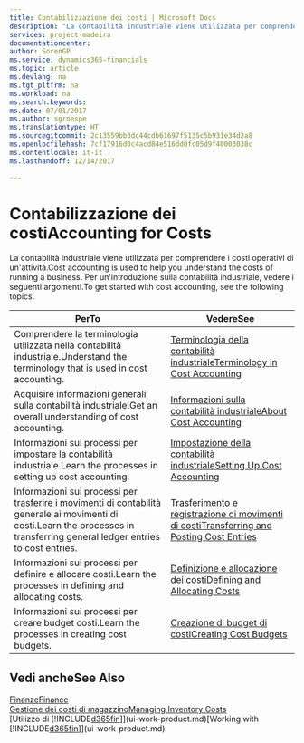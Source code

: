 ```yaml
---
title: Contabilizzazione dei costi | Microsoft Docs
description: "La contabilità industriale viene utilizzata per comprendere i costi operativi di un'attività. Per un'introduzione sulla contabilità industriale, vedere i seguenti argomenti."
services: project-madeira
documentationcenter: 
author: SorenGP
ms.service: dynamics365-financials
ms.topic: article
ms.devlang: na
ms.tgt_pltfrm: na
ms.workload: na
ms.search.keywords: 
ms.date: 07/01/2017
ms.author: sgroespe
ms.translationtype: HT
ms.sourcegitcommit: 2c13559bb3dc44cdb61697f5135c5b931e34d2a8
ms.openlocfilehash: 7cf17916d0c4acd84e516dd0fc05d9f40003038c
ms.contentlocale: it-it
ms.lasthandoff: 12/14/2017

---
```

# <a name="accounting-for-costs"></a><span data-ttu-id="c23c8-104">Contabilizzazione dei costi</span><span class="sxs-lookup"><span data-stu-id="c23c8-104">Accounting for Costs</span></span>
<span data-ttu-id="c23c8-105">La contabilità industriale viene utilizzata per comprendere i costi operativi di un'attività.</span><span class="sxs-lookup"><span data-stu-id="c23c8-105">Cost accounting is used to help you understand the costs of running a business.</span></span> <span data-ttu-id="c23c8-106">Per un'introduzione sulla contabilità industriale, vedere i seguenti argomenti.</span><span class="sxs-lookup"><span data-stu-id="c23c8-106">To get started with cost accounting, see the following topics.</span></span>  

|<span data-ttu-id="c23c8-107">Per</span><span class="sxs-lookup"><span data-stu-id="c23c8-107">To</span></span>|<span data-ttu-id="c23c8-108">Vedere</span><span class="sxs-lookup"><span data-stu-id="c23c8-108">See</span></span>|  
|--------|---------|  
|<span data-ttu-id="c23c8-109">Comprendere la terminologia utilizzata nella contabilità industriale.</span><span class="sxs-lookup"><span data-stu-id="c23c8-109">Understand the terminology that is used in cost accounting.</span></span>|[<span data-ttu-id="c23c8-110">Terminologia della contabilità industriale</span><span class="sxs-lookup"><span data-stu-id="c23c8-110">Terminology in Cost Accounting</span></span>](finance-terminology-in-cost-accounting.md)|  
|<span data-ttu-id="c23c8-111">Acquisire informazioni generali sulla contabilità industriale.</span><span class="sxs-lookup"><span data-stu-id="c23c8-111">Get an overall understanding of cost accounting.</span></span>|[<span data-ttu-id="c23c8-112">Informazioni sulla contabilità industriale</span><span class="sxs-lookup"><span data-stu-id="c23c8-112">About Cost Accounting</span></span>](finance-about-cost-accounting.md)|  
|<span data-ttu-id="c23c8-113">Informazioni sui processi per impostare la contabilità industriale.</span><span class="sxs-lookup"><span data-stu-id="c23c8-113">Learn the processes in setting up cost accounting.</span></span>|[<span data-ttu-id="c23c8-114">Impostazione della contabilità industriale</span><span class="sxs-lookup"><span data-stu-id="c23c8-114">Setting Up Cost Accounting</span></span>](finance-set-up-cost-accounting.md)|  
|<span data-ttu-id="c23c8-115">Informazioni sui processi per trasferire i movimenti di contabilità generale ai movimenti di costi.</span><span class="sxs-lookup"><span data-stu-id="c23c8-115">Learn the processes in transferring general ledger entries to cost entries.</span></span>|[<span data-ttu-id="c23c8-116">Trasferimento e registrazione di movimenti di costi</span><span class="sxs-lookup"><span data-stu-id="c23c8-116">Transferring and Posting Cost Entries</span></span>](finance-transfer-and-post-cost-entries.md)|  
|<span data-ttu-id="c23c8-117">Informazioni sui processi per definire e allocare costi.</span><span class="sxs-lookup"><span data-stu-id="c23c8-117">Learn the processes in defining and allocating costs.</span></span>|[<span data-ttu-id="c23c8-118">Definizione e allocazione dei costi</span><span class="sxs-lookup"><span data-stu-id="c23c8-118">Defining and Allocating Costs</span></span>](finance-define-and-allocate-costs.md)|  
|<span data-ttu-id="c23c8-119">Informazioni sui processi per creare budget costi.</span><span class="sxs-lookup"><span data-stu-id="c23c8-119">Learn the processes in creating cost budgets.</span></span>|[<span data-ttu-id="c23c8-120">Creazione di budget di costi</span><span class="sxs-lookup"><span data-stu-id="c23c8-120">Creating Cost Budgets</span></span>](finance-create-cost-budgets.md)|  

## <a name="see-also"></a><span data-ttu-id="c23c8-121">Vedi anche</span><span class="sxs-lookup"><span data-stu-id="c23c8-121">See Also</span></span>  
[<span data-ttu-id="c23c8-122">Finanze</span><span class="sxs-lookup"><span data-stu-id="c23c8-122">Finance</span></span>](finance.md)  
[<span data-ttu-id="c23c8-123">Gestione dei costi di magazzino</span><span class="sxs-lookup"><span data-stu-id="c23c8-123">Managing Inventory Costs</span></span>](finance-manage-inventory-costs.md)  
<span data-ttu-id="c23c8-124">[Utilizzo di [!INCLUDE[d365fin](includes/d365fin_md.md)]](ui-work-product.md)</span><span class="sxs-lookup"><span data-stu-id="c23c8-124">[Working with [!INCLUDE[d365fin](includes/d365fin_md.md)]](ui-work-product.md)</span></span>

